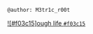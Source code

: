 ```diff
@author: M3tr1c_r00t
```
[![#f03c15]ough life `#f03c15`](https://placehold.it/150/ffffff/ff0000?text=Hacktoria)
